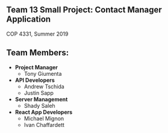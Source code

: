 ## Team 13 Small Project: Contact Manager Application

COP 4331, Summer 2019

## Team Members:
 * **Project Manager**
   * Tony Giumenta
 * **API Developers**
   * Andrew Tschida
   * Justin Sapp
 * **Server Management**
   * Shady Saleh
 * **React App Developers**
   * Michael Mignon
   * Ivan Chaffardett
